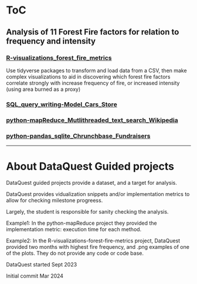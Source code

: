# ToC
## Analysis of 11 Forest Fire factors for relation to frequency and intensity
### [R-visualizations_forest_fire_metrics](/R-visualizations_forest_fire_metrics)
Use tidyverse packages to transform and load data from a CSV, then make complex visualizations to aid in discovering which forest fire factors correlate strongly with increase frequency of fire, or increased intensity (using area burned as a proxy)

### [SQL_query_writing-Model_Cars_Store](/SQL_query_writing-Model_Cars_Store)

### [python-mapReduce_Mutlithreaded_text_search_Wikipedia](/python-mapReduce_Mutlithreaded_text_search_Wikipedia)

### [python-pandas_sqlite_Chrunchbase_Fundraisers](/python-pandas_sqlite_Chrunchbase_Fundraisers)


---

# About DataQuest Guided projects

DataQuest guided projects provide a dataset, and a target for analysis.

DataQuest provides vidualization snippets and/or implementation metrics to allow for checking milestone progreess.

Largely, the student is responsible for sanity checking the analysis.

Example1: In the python-mapReduce project they provided the implementation metric: execution time for each method.

Example2: In the R-visualizations-forest-fire-metrics project, DataQuest provided two months with highest fire frequency, and .png examples of one of the plots.
  They do not provide any code or code base.

DataQuest started Sept 2023

Initial commit Mar 2024
